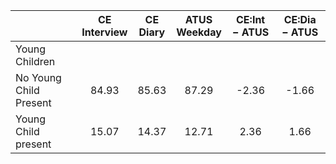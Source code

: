 
|                      | CE<br>Interview |  CE<br>Diary | ATUS<br>Weekday | CE:Int &minus; ATUS | CE:Dia &minus; ATUS |
| -------------------- | :----------: | :----------: | :----------: | :----------: | :----------: |
| Young Children       |              |              |              |              |              |
| No Young Child Present |        84.93 |        85.63 |        87.29 |        -2.36 |        -1.66 |
| Young Child present  |        15.07 |        14.37 |        12.71 |         2.36 |         1.66 |

